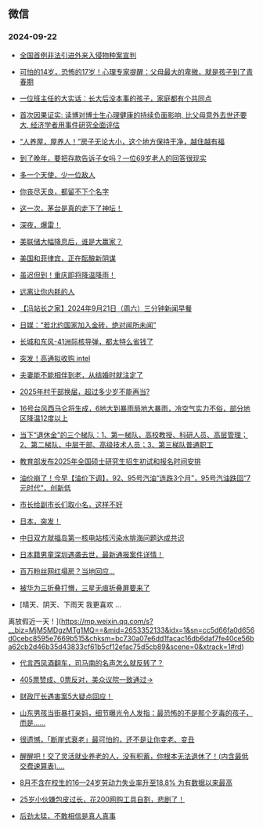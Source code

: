 ## 微信 
### 2024-09-22

+ [全国首例非法引进外来入侵物种案宣判](https://mp.weixin.qq.com/s?__biz=MzAwNTMwNzA0OA==&mid=2652518026&idx=1&sn=a4dbbd5293a2449b23e114851ef55e5c&chksm=81d83533980ce5db09a359843c07c67b2efaf71d23014a2222456cfcfc8cc2f3668bb3048a75&scene=0&xtrack=1#rd)

+ [可怕的14岁，恐怖的17岁！心理专家提醒：父母最大的卑微，就是孩子到了青春期](https://mp.weixin.qq.com/s?__biz=MzI3MjY3MTcyNA==&mid=2247740588&idx=1&sn=2dee98c742e3f5ec1f87c9b93aed4588&chksm=ea300c44bc80f0c21a6ff45c07dfb45551a8884ede0cf6574ac7f11984c0a903746a204aeeeb&scene=0&xtrack=1#rd)

+ [一位班主任的大实话：长大后没本事的孩子，家庭都有个共同点](https://mp.weixin.qq.com/s?__biz=MzI3MjY3MTcyNA==&mid=2247740702&idx=1&sn=b447264cb40e21105d46da92c6b67636&chksm=ea37770089aaf06acf2ea623b8f9ed029cd04e86618e6407b9499241a85542dbd5f2138836fb&scene=0&xtrack=1#rd)

+ [首次因果证实: 读博对博士生心理健康的持续负面影响, 比父母意外去世还要大, 经济学者用事件研究全面评估](https://mp.weixin.qq.com/s?__biz=MjM5OTMwODM1Mw==&mid=2448121656&idx=1&sn=b550c428504ab04d0314ecfd9e7b4b95&chksm=b2e6ccdf9bf40b9fb47ae73877479c792af89d5965dc8946dd8d7a36c0d1549cb4afc53187d8&scene=0&xtrack=1#rd)

+ [“人养屋，屋养人！”房子无论大小，这个地方保持干净，越住越有福](https://mp.weixin.qq.com/s?__biz=MjM5Nzg0MTQ3OQ==&mid=2661593132&idx=1&sn=807ed83c89023611a34051f3372852df&chksm=bc66e7ef746713fbbfa3a72fbd9895b8f5117dc397a322e3288cb855def56e9d6cb368ad39ef&scene=0&xtrack=1#rd)

+ [到了晚年，要把存款告诉子女吗？一位69岁老人的回答很现实](https://mp.weixin.qq.com/s?__biz=MjM5MDMyMzg2MA==&mid=2656139846&idx=1&sn=04fff5acbe43ed5d22e5f0069500c9a3&chksm=bc984d830e8c828978cf344f855aeaa148e4a356dd07f60968370870a6ded62462a02cd23760&scene=0&xtrack=1#rd)

+ [多一个天使，少一位敌人](https://mp.weixin.qq.com/s?__biz=MzIyNTgxMjczOA==&mid=2247647500&idx=1&sn=db138671f72ae8160a05d8716fd5ab0a&chksm=e9bbbc0f4b4c3ddc6960cb5dc9ae12fea76d17ce22034a965c43ec6203b260afa0f8893cb293&scene=0&xtrack=1#rd)

+ [你丧尽天良，都留不下个名字](https://mp.weixin.qq.com/s?__biz=MzA4NDEzNTMyMA==&mid=2650329789&idx=1&sn=6c7f5573184b90f8da1c853d1f4ed075&chksm=868c346896dab67de81deab9526f58f273be0b648170c9672c5d67da62ee680d833cf0ac60f5&scene=0&xtrack=1#rd)

+ [这一次，茅台是真的走下了神坛！](https://mp.weixin.qq.com/s?__biz=MzIzOTA3NTA5Mg==&mid=2652607972&idx=1&sn=b8eff18c5d8e9c0450954f928364a308&chksm=f3d3930d63511c0bb2139ba787db6e35df6dff51c59de972df187a7bec35ddc8de417c12aa56&scene=0&xtrack=1#rd)

+ [深夜，爆雷！](https://mp.weixin.qq.com/s?__biz=MzA5MDEzNjQwMA==&mid=2656143851&idx=1&sn=cbfd0c9e5192986a02beb99263df40ab&chksm=8a5b3558786e9733920fd2d69b09d8f6253dedd556efcec7d0bb9317253a1d8e60203eb96e4a&scene=0&xtrack=1#rd)

+ [美联储大幅降息后，谁是大赢家？](https://mp.weixin.qq.com/s?__biz=MzA3OTM5NTkxNA==&mid=2653091450&idx=1&sn=4a4c326121297cc427783dd0fe7ed878&chksm=85f9a24e03539c4a8dfc57b24f020b77b8190e7d828199d5b88c192b8e41358fff60411da6cb&scene=0&xtrack=1#rd)

+ [美国和菲律宾，正在酝酿新阴谋](https://mp.weixin.qq.com/s?__biz=MzA5OTk4NDYwMw==&mid=2651560502&idx=1&sn=843e4d70a6d3ab193e201d11399874d5&chksm=8a97ce864560c022dc19cd2b64974f63a92139ee983818d967c030d5748a4b95a0d2b1bb3327&scene=0&xtrack=1#rd)

+ [虽迟但到！重庆即将降温降雨！](https://mp.weixin.qq.com/s?__biz=MzAwNTkyMDUzOQ==&mid=2247842467&idx=1&sn=96049c363746746705b735166aa8f0a1&chksm=9a195d7ac090e8c822e27ea7953437238287ae3f511e12798835e31c81a820eba9f0aaa574c3&scene=0&xtrack=1#rd)

+ [远离让你内耗的人](https://mp.weixin.qq.com/s?__biz=MjM5MDc0NTY2OA==&mid=2651826572&idx=1&sn=4f28bc4b8c50f89e755c6db30c592ba9&chksm=bca9a3ae5bec8fa533806dc904e7c18262a98511b2c745cde428c78963538e73444ca9fa2ef6&scene=0&xtrack=1#rd)

+ [【冯站长之家】2024年9月21日（周六）三分钟新闻早餐](https://mp.weixin.qq.com/s?__biz=MzA5OTQyMDgyOQ==&mid=2652722180&idx=1&sn=acd350a9f2e1b33aa7badcdb0a19ca65&chksm=8a575dc82056ac66ca9c325dd013555b4ad4dddc145fbbb1e27cbf5d2a196eeb793aecc7e45a&scene=0&xtrack=1#rd)

+ [日媒：“若北约国家加入金砖，绝对闻所未闻”](https://mp.weixin.qq.com/s?__biz=MjM5MzA0MTg2MA==&mid=2654502395&idx=2&sn=ddac421a1c982c14874541f35fd9946a&chksm=bc415bddc8dad59cc03af0badc42d1eb743a9143aac205d9b7d12396063d6717672b6bb2d152&scene=0&xtrack=1#rd)

+ [长城和东风-41洲际核导弹，都太特么省钱了](https://mp.weixin.qq.com/s?__biz=MzU5MzcyMzc2OQ==&mid=2247789504&idx=1&sn=2ab81dedf12c9fe261f3c884877b7715&chksm=ff2b251c33316ca72a277b69caa0f0d918a6457a5104b75e10b363860740335833dea0eb4970&scene=0&xtrack=1#rd)

+ [突发！高通拟收购 intel](https://mp.weixin.qq.com/s?__biz=MzI4OTc4MzI5OA==&mid=2247659759&idx=1&sn=1ddada850f1c0d7cb5da3fb856ad3aee&chksm=ed478670288f28fcbbcd2961364352c5028118f2ed9bd0f389b8c0c29640132db1bafc11f01e&scene=0&xtrack=1#rd)

+ [夫妻能不能相伴到老，从结婚时就注定了](https://mp.weixin.qq.com/s?__biz=MzI2MzU2ODM5OA==&mid=2247544916&idx=1&sn=80099f95c8da0321e2d82b786bdae2ca&chksm=eb14433e4a2df27a841ebeeee2bbdb59953ad4b59c02350473fb831fe09e19ca6b781fd335cf&scene=0&xtrack=1#rd)

+ [2025年村干部换届，超过多少岁不能再当?](https://mp.weixin.qq.com/s?__biz=MzkyODI5NDg1Ng==&mid=2247490105&idx=2&sn=7a6e2f9def8b1b22c20fa88b483388fa&chksm=c3e6cad4ca6341fd56a9e315b3659d53d3be30fdb5ecfc3132ad7a71bed0bbe9970f0b34216b&scene=0&xtrack=1#rd)

+ [16号台风西马仑将生成，6地大到暴雨局地大暴雨，冷空气实力不俗，部分地区降温12度以上](https://mp.weixin.qq.com/s?__biz=Mzg5NDU5MDc2MQ==&mid=2247487962&idx=1&sn=312fca85c24270ffbd89cff7cc6011e6&chksm=c1b945c5634b6813b5a6de03a492d8d74309027f15b69b3afe47918a940cc60bef564f4f32b6&scene=0&xtrack=1#rd)

+ [当下“退休金”的三个梯队：1、第一梯队，高校教授、科研人员、高层管理；2、第二梯队，中层干部、高级技术人员；3、第三梯队普通职工](https://mp.weixin.qq.com/s?__biz=MzkyMzUzNDcyOA==&mid=2247486998&idx=1&sn=f68dc8076fce5d658d849b31ce88e495&chksm=c0adea9b809d54406b12ace3a7f0ded4869b7025218cf138297c18f73d8bcc827327bb6f5fbe&scene=0&xtrack=1#rd)

+ [教育部发布2025年全国硕士研究生招生初试和报名时间安排](https://mp.weixin.qq.com/s?__biz=MjM5NTA1NjE3NQ==&mid=2650146597&idx=1&sn=34b69b1169c5f5f8e9769147741b7262&chksm=bf566d2cecd4289229550f97478aed5eb9b852af76798192219cf4999b0bd4a5ace9aad81205&scene=0&xtrack=1#rd)

+ [油价崩了！今早【油价下调】，92、95号汽油“连跌3个月”，95号汽油跌回“7元时代”，创新低](https://mp.weixin.qq.com/s?__biz=MzI0NTU2MjA4NQ==&mid=2247548713&idx=1&sn=f70776bb3734e618c126547e81587225&chksm=e85a74ae12935d85c191aa072ab555dbe977406717c34be8e690cb1876f6e64535d1b3674d4f&scene=0&xtrack=1#rd)

+ [市长给副市长们取小名，这样不好](https://mp.weixin.qq.com/s?__biz=MzkwNTU3NDAyNA==&mid=2247497373&idx=1&sn=b3a9391ac920f661c9334f4e292eec6f&chksm=c10c029baeee6a7f901d43ff94ffa31e421ad12242ad3bd87ddee184cd08ea4a9664e77f12ca&scene=0&xtrack=1#rd)

+ [日本，突发！](https://mp.weixin.qq.com/s?__biz=MzA5MDEzNjQwMA==&mid=2656143596&idx=1&sn=7b72a7bb113fc49b72e3ff3df5fb2fe4&chksm=8ac786ce2d8f84a623fad23b603d023bb71e40d942fdc93c76f02d77a74093446ab51fbf3c13&scene=0&xtrack=1#rd)

+ [中日双方就福岛第一核电站核污染水排海问题达成共识](https://mp.weixin.qq.com/s?__biz=MjM5MTM3NTMwNA==&mid=2661505211&idx=1&sn=628e5a9ae3ebb09faf8a49c84204dcee&chksm=bcdc365861c28e7e0c82d619fc6eb779a29f1e952a1ef92ff576dab0647dd54d1775a7aa2f80&scene=0&xtrack=1#rd)

+ [日本籍男童深圳遇袭去世，最新通报案件详情！](https://mp.weixin.qq.com/s?__biz=MjM5MTM3NTMwNA==&mid=2661505130&idx=1&sn=43c1dbe04d200bbbbd4ce0b93394deda&chksm=bca3ffef3d1c20e7733dbbb0769fe242e40f047eab3843d764d13506b52059abc52bb8b3de8a&scene=0&xtrack=1#rd)

+ [百万粉丝网红塌房？当地回应…](https://mp.weixin.qq.com/s?__biz=MzAxMDY0ODUxMw==&mid=2736532439&idx=1&sn=228df24d29076e3d54ad3ba745dba67c&chksm=bc1612ceac59ac3d94af95b26e29c285389afb3ed44672e925fad7ea5d30794f20a989a86299&scene=0&xtrack=1#rd)

+ [被华为三折叠打懵，三星无痕折叠屏要来了](https://mp.weixin.qq.com/s?__biz=Mzg3MzY2MjgxMg==&mid=2247785520&idx=1&sn=761f1b3b61f6aa167fb7166b5a498628&chksm=cf8e3f011f92f3b2a4569679f3fda5bd419d7347eca8352592e6da20b5bf6dfbf5ae4f0ab8fe&scene=0&xtrack=1#rd)

+ [晴天、阴天、下雨天
我更喜欢
…


离放假近一天！](https://mp.weixin.qq.com/s?__biz=MjM5MDgzMTg1MQ==&mid=2653352133&idx=1&sn=cc5d66fa0d656d0cebc8595e7669b515&chksm=bc730a07e6dd1facac16db6daf7fe40ce56ba62cb2d46b35d43833cf61b5cf12efac75d5cb89&scene=0&xtrack=1#rd)

+ [代言西凤酒翻车，司马南的名声怎么就反转了？](https://mp.weixin.qq.com/s?__biz=MzkzODU2OTk1Mg==&mid=2247524832&idx=1&sn=8a2a1af1bbc3f585b0bdbb0693d4e908&chksm=c307b211b3318c045403f0bc70ed2eed464edb528e7c9cf797be1f8e149956a231edac117a18&scene=0&xtrack=1#rd)

+ [405票赞成、0票反对，美众议院一致通过→](https://mp.weixin.qq.com/s?__biz=MjM5MzA0MTg2MA==&mid=2654502487&idx=2&sn=a041673976670c74f9372ad674062f22&chksm=bce95975c00a6c75b5b0739aa0685fa447de7b624f59b4ab57725ec7849065cbc51572d8d5f2&scene=0&xtrack=1#rd)

+ [财政厅长遇害案5大疑点回应！](https://mp.weixin.qq.com/s?__biz=MzA4OTE0MTc4Mg==&mid=2655669365&idx=1&sn=4dfb19b5eba8c281cf469b77a5df09e4&chksm=8adf8d4dbeec8063f461ab0b37cdbc36afd3a4c891a0235bd6d92e891fae1c89e7c44a271c37&scene=0&xtrack=1#rd)

+ [山东男孩当街暴打亲妈，细节曝光令人发指：最恐怖的不是那个歹毒的孩子，而是......](https://mp.weixin.qq.com/s?__biz=MzA3NzcyNjIyNg==&mid=2651234518&idx=1&sn=6e39865220d7d5e6c34f5206b0390179&chksm=8579ece6c1ba038cb7d004aa516e84d1dc1fae6d3e9410cdd568ab34a129112480864f6ea027&scene=0&xtrack=1#rd)

+ [很遗憾，「断崖式衰老」最可怕的，还不是让你变老、变丑](https://mp.weixin.qq.com/s?__biz=MjA1ODMxMDQwMQ==&mid=2657934476&idx=1&sn=0843b708105d9adf44b34234c9c01802&chksm=48aa09f0d7a7546b45582b4f4607266319a255702722ff7f8c8087787f1566fb6d50aada73cd&scene=0&xtrack=1#rd)

+ [醒醒吧！交了灵活就业养老的人，没有积蓄，你根本无法退休了！(内含最低交费速算表)....](https://mp.weixin.qq.com/s?__biz=MzIxNzUwNDU5NQ==&mid=2247505650&idx=1&sn=6cc96d0f44d49995dd16f97187976873&chksm=96c4236b95d28844ae7c1dfd1ada3bbf65188e619a214d3fe2c5deb92b70513e5655f7e3f421&scene=0&xtrack=1#rd)

+ [8月不含在校生的16—24岁劳动力失业率升至18.8% 为有数据以来最高](https://mp.weixin.qq.com/s?__biz=MjY2NzgwMjU0MA==&mid=2650281017&idx=1&sn=48d50337e7782cc961e9973f720e3a5a&chksm=ae89b8236099b820046a67db27f06c875621778d7cfbfa1623293d7095af5674c6c6d111e676&scene=0&xtrack=1#rd)

+ [25岁小伙嫌包皮过长，花200网购工具自割，悲剧了！](https://mp.weixin.qq.com/s?__biz=Mzk0MDY3NzMzMQ==&mid=2247625714&idx=1&sn=1361c6cb288b521d1c135cd212d86ae4&chksm=c3944814aaa2b1ab4983dd1f2f20647e0d163fe90e8718b662b0e1ca99b77ccbfd3b8da7e533&scene=0&xtrack=1#rd)

+ [后劲太猛，不敢相信是真人真事](https://mp.weixin.qq.com/s?__biz=MjM5NjA2MDQ4MA==&mid=2652593887&idx=1&sn=d300ac120b52a3214627549bcdc03c37&chksm=bcca8f3bef2cf30a46d17d15ffdd5e9f71e7568dd44d0f12296730f803ae91bed7c991c6192b&scene=0&xtrack=1#rd)

